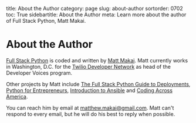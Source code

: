 title: About the Author
category: page
slug: about-author
sortorder: 0702
toc: True
sidebartitle: About the Author
meta: Learn more about the author of Full Stack Python, Matt Makai.


# About the Author
[Full Stack Python](https://www.fullstackpython.com/) is coded and written by
[Matt Makai](http://www.mattmakai.com/). Matt currently
works in Washington, D.C. for the 
[Twilio Developer Network](https://www.twilio.com/blog/2014/02/introducing-developer-evangelist-matt-makai.html)
as head of the Developer Voices program.

Other projects by Matt include 
[The Full Stack Python Guide to Deployments](https://www.deploypython.com/), 
[Python for Entrepreneurs](https://training.talkpython.fm/courses/explore_entrepreneurs/python-for-entrepreneurs-build-and-launch-your-online-business),
[Introduction to Ansible](https://training.talkpython.fm/courses/explore_ansible/introduction-to-ansible-with-python)
and
[Coding Across America](http://www.codingacrossamerica.com/).

You can reach him by email at matthew.makai@gmail.com. Matt can't 
respond to every email, but he will do his best to reply when possible.
